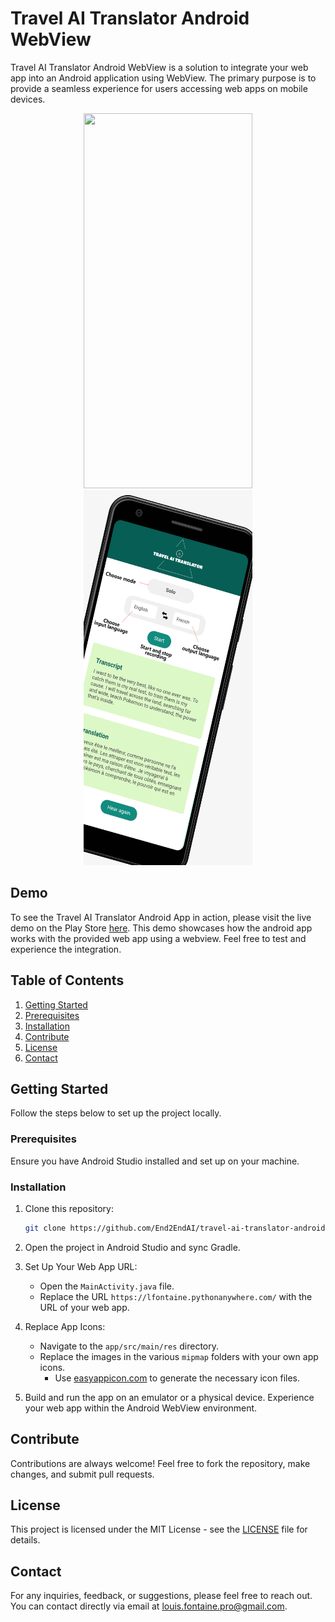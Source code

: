 # Travel AI Translator Android WebView

Travel AI Translator Android WebView is a solution to integrate your web app into an Android application using WebView. The primary purpose is to provide a seamless experience for users accessing web apps on mobile devices.

<div align="center">
    <img src="static/img/screenshot1.png" width="270" height="600" >
	<img src="static/img/screenshot2.png" width="270" height="600" >
</div>

## Demo

To see the Travel AI Translator Android App in action, please visit the live demo on the Play Store [here](https://play.google.com/store/apps/details?id=com.end2endai.traveltranslatorai&pcampaignid=web_share). This demo showcases how the android app works with the provided web app using a webview. Feel free to test and experience the integration.

## Table of Contents

1. [Getting Started](#getting-started)
2. [Prerequisites](#prerequisites)
3. [Installation](#installation)
4. [Contribute](#contribute)
5. [License](#license)
6. [Contact](#contact)

## Getting Started

Follow the steps below to set up the project locally.

### Prerequisites

Ensure you have Android Studio installed and set up on your machine.

### Installation

1. Clone this repository:
   ```bash
   git clone https://github.com/End2EndAI/travel-ai-translator-android.git
   ```

2. Open the project in Android Studio and sync Gradle.

3. Set Up Your Web App URL:
    - Open the `MainActivity.java` file.
    - Replace the URL `https://lfontaine.pythonanywhere.com/` with the URL of your web app.

4. Replace App Icons:
    - Navigate to the `app/src/main/res` directory.
    - Replace the images in the various `mipmap` folders with your own app icons.
      - Use [easyappicon.com](https://easyappicon.com/) to generate the necessary icon files.

5. Build and run the app on an emulator or a physical device. Experience your web app within the Android WebView environment.

## Contribute

Contributions are always welcome! Feel free to fork the repository, make changes, and submit pull requests.

## License

This project is licensed under the MIT License - see the [LICENSE](LICENSE.md) file for details.

## Contact

For any inquiries, feedback, or suggestions, please feel free to reach out. You can contact directly via email at [louis.fontaine.pro@gmail.com](mailto:louis.fontaine.pro@gmail.com).